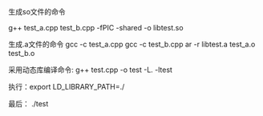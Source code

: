 生成so文件的命令

g++ test_a.cpp test_b.cpp -fPIC -shared -o libtest.so

生成.a文件的命令
gcc -c test_a.cpp
gcc -c test_b.cpp
ar -r libtest.a test_a.o test_b.o

采用动态库编译命令:
g++ test.cpp -o test -L. -ltest

执行：export LD_LIBRARY_PATH=./

最后： ./test
